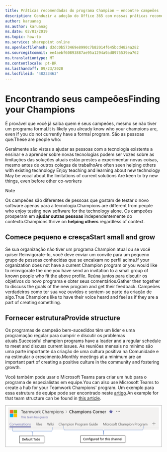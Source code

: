 ```yaml
---
title: Práticas recomendadas do programa Champion – encontre campeões
description: Conduzir a adoção do Office 365 com nossas práticas recomendadas de programa de Champion
author: karuanag
ms.author: karuanag
ms.date: 02/01/2019
ms.topic: how-to
ms.service: sharepoint online
ms.openlocfilehash: d3dc0b573469e8990c7b82014f645bcd4824a282
ms.sourcegitcommit: ee4aebf60893887ae95a1294a9ad8975539ea762
ms.translationtype: MT
ms.contentlocale: pt-BR
ms.lasthandoff: 09/23/2020
ms.locfileid: "48233463"
---
```

# <a name="finding-your-champions"></a><span data-ttu-id="b38dd-103">Encontrando seus campeões</span><span class="sxs-lookup"><span data-stu-id="b38dd-103">Finding your Champions</span></span> 

<span data-ttu-id="b38dd-104">É provável que você já saiba quem é seus campeões, mesmo se não tiver um programa formal.</span><span class="sxs-lookup"><span data-stu-id="b38dd-104">It is likely you already know who your champions are, even if you do not currently have a formal program.</span></span>  <span data-ttu-id="b38dd-105">São as pessoas que:</span><span class="sxs-lookup"><span data-stu-id="b38dd-105">These are people who:</span></span>

<span data-ttu-id="b38dd-106">Geralmente são vistas a ajudar as pessoas com a tecnologia existente a ensinar e a aprender sobre novas tecnologias podem ser vozes sobre as limitações das soluções atuais estão prestes a experimentar novas coisas, mesmo antes de outros colegas de trabalho</span><span class="sxs-lookup"><span data-stu-id="b38dd-106">Are often seen helping others with existing technology Enjoy teaching and learning about new technology May be vocal about the limitations of current solutions Are keen to try new things, even before other co-workers</span></span>

> [!NOTE]
> <span data-ttu-id="b38dd-107">Os campeões são diferentes de pessoas que gostam de testar o novo software apenas para a tecnologia.</span><span class="sxs-lookup"><span data-stu-id="b38dd-107">Champions are different from people who enjoy testing new software for the technology alone.</span></span> <span data-ttu-id="b38dd-108">Os campeões prosperam em **ajudar outras pessoas** independentemente do contexto.</span><span class="sxs-lookup"><span data-stu-id="b38dd-108">Champions thrive on **helping others** regardless of context.</span></span> 

## <a name="start-small-and-grow"></a><span data-ttu-id="b38dd-109">Comece pequeno e cresça</span><span class="sxs-lookup"><span data-stu-id="b38dd-109">Start small and grow</span></span>

<span data-ttu-id="b38dd-110">Se sua organização não tiver um programa Champion atual ou se você quiser Reinvigorate-lo, você deve enviar um convite para um pequeno grupo de pessoas conhecidas que se encaixam no perfil acima.</span><span class="sxs-lookup"><span data-stu-id="b38dd-110">If your organization does not have a current Champion program or you would like to reinvigorate the one you have send an invitation to a small group of known people who fit the above profile.</span></span>  <span data-ttu-id="b38dd-111">Reúna juntos para discutir os objetivos do novo programa e obter seus comentários.</span><span class="sxs-lookup"><span data-stu-id="b38dd-111">Gather then together to discuss the goals of the new program and get their feedback.</span></span> <span data-ttu-id="b38dd-112">Campeões verdadeiros como ter sua voz ouvidos e sentem-se parte da criação de algo.</span><span class="sxs-lookup"><span data-stu-id="b38dd-112">True Champions like to have their voice heard and feel as if they are a part of creating something.</span></span>  

## <a name="provide-structure"></a><span data-ttu-id="b38dd-113">Fornecer estrutura</span><span class="sxs-lookup"><span data-stu-id="b38dd-113">Provide structure</span></span>

<span data-ttu-id="b38dd-114">Os programas de campeão bem-sucedidos têm um líder e uma programação regular para cumprir e discutir os problemas atuais.</span><span class="sxs-lookup"><span data-stu-id="b38dd-114">Successful champion programs have a leader and a regular schedule to meet and discuss current issues.</span></span>  <span data-ttu-id="b38dd-115">As reuniões mensais no mínimo são uma parte importante da criação de uma cultura positiva na Comunidade e na estimular o crescimento.</span><span class="sxs-lookup"><span data-stu-id="b38dd-115">Monthly meetings at a minimum are an important part of creating a positive culture in the community and fostering growth.</span></span>  

<span data-ttu-id="b38dd-116">Você também pode usar o Microsoft Teams para criar um hub para o programa de especialistas em equipe.</span><span class="sxs-lookup"><span data-stu-id="b38dd-116">You can also use Microsoft Teams to create a hub for your Teamwork Champions' program.</span></span>  <span data-ttu-id="b38dd-117">Um exemplo para essa estrutura de equipe pode ser encontrado neste [artigo](https://docs.microsoft.com/MicrosoftTeams/teams-adoption-your-first-teams).</span><span class="sxs-lookup"><span data-stu-id="b38dd-117">An example for that team structure can be found in [this article](https://docs.microsoft.com/MicrosoftTeams/teams-adoption-your-first-teams).</span></span>

![guias da equipe de defensores](media/teams-adoption-tab-example.png)